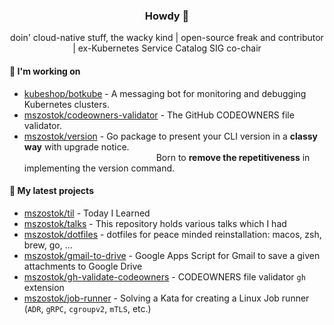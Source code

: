 <h3 align=center> Howdy 👋</h3>

<p align="center">
doin' cloud-native stuff, the wacky kind | open-source freak and contributor | ex-Kubernetes Service Catalog SIG co-chair
</p>

  
#### 🔨 I'm working on

- [kubeshop/botkube](https://github.com/kubeshop/botkube) - A messaging bot for monitoring and debugging Kubernetes clusters.
- [mszostok/codeowners-validator](https://github.com/mszostok/codeowners-validator) - The GitHub CODEOWNERS file validator.
- [mszostok/version](https://github.com/mszostok/version) - Go package to present your CLI version in a **classy way** with upgrade notice.<br/> 
&ensp;&ensp;&ensp;&ensp;&ensp;&ensp;&ensp;&ensp;&ensp;&ensp;&ensp;&ensp;&ensp;&ensp;&ensp;
&ensp;&ensp;&ensp;&ensp;&ensp;&ensp;&ensp;&ensp;&ensp;&ensp;&ensp;&ensp;&ensp;&ensp;
Born to **remove the repetitiveness** in implementing the version command.

<!-- - [mszostok/gimme](https://github.com/mszostok/gimme) - Give you an easy way to generate statistics about a Git and GitHub repository. **[Will be public soon!]** -->

#### 🔭 My latest projects

- [mszostok/til](https://github.com/mszostok/til) - Today I Learned
- [mszostok/talks](https://github.com/mszostok/talks) - This repository holds various talks which I had
- [mszostok/dotfiles](https://github.com/mszostok/dotfiles) - dotfiles for peace minded reinstallation: macos, zsh, brew, go, ...
- [mszostok/gmail-to-drive](https://github.com/mszostok/gmail-to-drive) - Google Apps Script for Gmail to save a given attachments to Google Drive
- [mszostok/gh-validate-codeowners](https://github.com/mszostok/gh-validate-codeowners) - CODEOWNERS file validator `gh` extension
- [mszostok/job-runner](https://github.com/mszostok/job-runner) - Solving a Kata for creating a Linux Job runner (`ADR`, `gRPC`, `cgroupv2`, `mTLS`, etc.)
